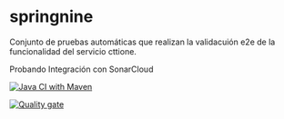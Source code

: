 # springnine

Conjunto de pruebas automáticas que realizan la validacuión e2e de la funcionalidad del servicio cttione.

Probando Integración con SonarCloud

[![Java CI with Maven](https://github.com/juananmora/springnine/actions/workflows/maven.yml/badge.svg)](https://github.com/juananmora/springnine/actions/workflows/maven.yml)

[![Quality gate](https://sonarcloud.io/api/project_badges/quality_gate?project=springnine)](https://sonarcloud.io/summary/new_code?id=springnine)
